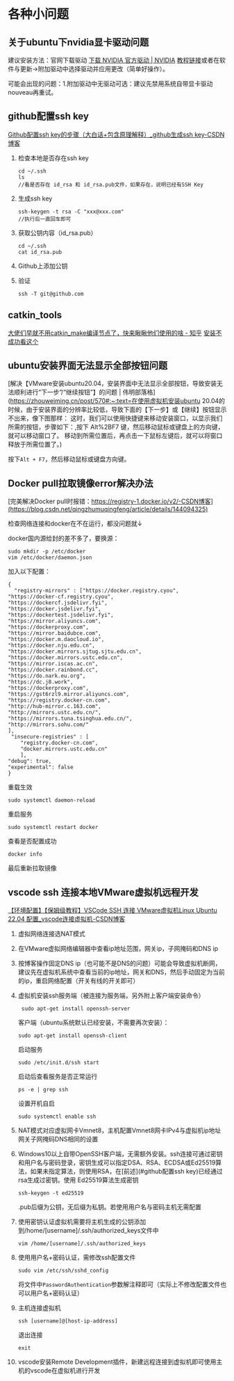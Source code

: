 # 各种小问题

## **关于ubuntu下nvidia显卡驱动问题**

建议安装方法：官网下载驱动 [下载 NVIDIA 官方驱动 | NVIDIA](https://www.nvidia.cn/drivers/lookup/) [教程链接](https://blog.csdn.net/huiyoooo/article/details/128015155)或者在软件与更新->附加驱动中选择驱动并应用更改（简单好操作）。

可能会出现的问题：1.附加驱动中无驱动可选：建议先禁用系统自带显卡驱动nouveau再重试。

## **github配置ssh key**

<a id = "github配置ssh key"></a>

[Github配置ssh key的步骤（大白话+包含原理解释）_github生成ssh key-CSDN博客](https://blog.csdn.net/weixin_42310154/article/details/118340458)

1. 检查本地是否存在ssh key

   ```
   cd ~/.ssh
   ls
   //看是否存在 id_rsa 和 id_rsa.pub文件，如果存在，说明已经有SSH Key
   ```

2. 生成ssh key

   ```
   ssh-keygen -t rsa -C "xxx@xxx.com"
   //执行后一直回车即可
   ```

3. 获取公钥内容（id_rsa.pub）

   ```
   cd ~/.ssh
   cat id_rsa.pub
   ```

4. Github上添加公钥

5. 验证

   ```
   ssh -T git@github.com
   ```

## **catkin_tools**

[大佬们早就不用catkin_make编译节点了，快来瞅瞅他们使用的啥 - 知乎](https://zhuanlan.zhihu.com/p/399753815)  [安装不成功看这个](https://blog.csdn.net/weixin_45910027/article/details/128761180)

## **ubuntu安装界面无法显示全部按钮问题**

[解决【VMware安装ubuntu20.04，安装界面中无法显示全部按钮，导致安装无法顺利进行“下一步”/“继续按钮”】的问题 | 伟明部落格](https://zhouweiming.cn/post/570#:~:text=在使用虚拟机安装ubuntu 20.04的时候，由于安装界面的分辨率比较低，导致下面的【下一步】或【继续】按钮显示不出来，像下图那样： 这时，我们可以使用快捷键来移动安装窗口，以显示我们所需的按钮，步骤如下：,按下 Alt%2BF7 键，然后移动鼠标或键盘上的方向键，就可以移动窗口了。 移动到所需位置后，再点击一下鼠标左键后，就可以将窗口释放于所需位置了。)

按下`Alt + F7`，然后移动鼠标或键盘方向键。

## **Docker pull拉取镜像error解决办法** 

[完美解决Docker pull时报错：https://registry-1.docker.io/v2/-CSDN博客](https://blog.csdn.net/qingzhumuqingfeng/article/details/144094325)

检查网络连接和docker在不在运行，都没问题就↓

docker国内源给封的差不多了，要换源：

```
sudo mkdir -p /etc/docker
vim /etc/docker/daemon.json  
```

加入以下配置：

```
{
  "registry-mirrors" : ["https://docker.registry.cyou",
"https://docker-cf.registry.cyou",
"https://dockercf.jsdelivr.fyi",
"https://docker.jsdelivr.fyi",
"https://dockertest.jsdelivr.fyi",
"https://mirror.aliyuncs.com",
"https://dockerproxy.com",
"https://mirror.baidubce.com",
"https://docker.m.daocloud.io",
"https://docker.nju.edu.cn",
"https://docker.mirrors.sjtug.sjtu.edu.cn",
"https://docker.mirrors.ustc.edu.cn",
"https://mirror.iscas.ac.cn",
"https://docker.rainbond.cc",
"https://do.nark.eu.org",
"https://dc.j8.work",
"https://dockerproxy.com",
"https://gst6rzl9.mirror.aliyuncs.com",
"https://registry.docker-cn.com",
"http://hub-mirror.c.163.com",
"http://mirrors.ustc.edu.cn/",
"https://mirrors.tuna.tsinghua.edu.cn/",
"http://mirrors.sohu.com/" 
],
 "insecure-registries" : [
    "registry.docker-cn.com",
    "docker.mirrors.ustc.edu.cn"
    ],
"debug": true,
"experimental": false
}
```

重载生效

```
sudo systemctl daemon-reload
```

重启服务

```
sudo systemctl restart docker
```

查看是否配置成功

```
docker info
```

最后重新拉取镜像

## **vscode ssh 连接本地VMware虚拟机远程开发**

[【环境配置】【保姆级教程】VSCode SSH 连接 VMware虚拟机Linux Ubuntu 22.04 配置_vscode连接虚拟机-CSDN博客](https://blog.csdn.net/qq_45223683/article/details/141140237)

1. 虚拟网络连接选NAT模式

2. 在VMware虚拟网络编辑器中查看ip地址范围，网关ip，子网掩码和DNS ip

3. 按博客操作固定DNS ip（也可能不是DNS的问题）可能会导致虚拟机断网，建议先在虚拟机系统中查看当前的ip地址，网关和DNS，然后手动固定为当前的ip，重启网络配置（开关有线的开关即可）

4. 虚拟机安装ssh服务端（被连接为服务端，另外附上客户端安装命令）

   ```
    sudo apt-get install openssh-server
   ```

   客户端（ubuntu系统默认已经安装，不需要再次安装）：

   ```
   sudo apt-get install openssh-client 
   ```

   启动服务

   ```
   sudo /etc/init.d/ssh start
   ```

   启动后查看服务是否正常运行

   ```
   ps -e | grep ssh
   ```

   设置开机自启

   ```
   sudo systemctl enable ssh
   ```

5. NAT模式对应虚拟网卡Vmnet8，主机配置Vmnet8网卡IPv4与虚拟机ip地址网关子网掩码DNS相同的设置

6. Windows10以上自带OpenSSH客户端，无需额外安装。ssh连接可通过密钥和用户名与密码登录，密钥生成可以指定DSA、RSA、ECDSA或Ed25519算法，如果未指定算法，则使用RSA，在[前述](#github配置ssh key)已经通过rsa生成过密钥。使用 Ed25519算法生成密钥

   ```
   ssh-keygen -t ed25519
   ```

   .pub后缀为公钥，无后缀为私钥。若使用用户名与密码主机无需配置

7. 使用密钥认证虚拟机需要将主机生成的公钥添加到/home/[username]/.ssh/authorized_keys文件中

   ```
   vim /home/[username]/.ssh/authorized_keys
   ```

8. 使用用户名+密码认证，需修改ssh配置文件

   ```
   sudo vim /etc/ssh/sshd_config
   ```

   将文件中`PasswordAuthentication`参数解注释即可（实际上不修改配置文件也可以用户名+密码认证）

9. 主机连接虚拟机

   ```
   ssh [username]@[host-ip-address]
   ```

   退出连接

   ```
   exit
   ```

10. vscode安装Remote Development插件，新建远程连接到虚拟机即可使用主机的vscode在虚拟机进行开发

